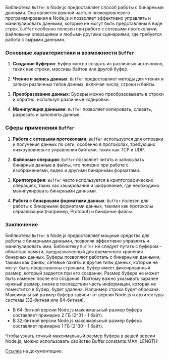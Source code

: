 Библиотека `Buffer` в Node.js предоставляет способ работы с бинарными данными.
Она является важной частью низкоуровневого программирования в Node.js и позволяет эффективно управлять и манипулировать данными, которые не могут быть представлены в виде строк. `Buffer` особенно полезен при работе с сетевыми протоколами, файловыми операциями и любыми другими сценариями, где требуется работа с сырыми данными.

### Основные характеристики и возможности `Buffer`

1. **Создание буферов**:
Буфер можно создать из различных источников, таких как строки, массивы байтов или другой буфер.

2. **Чтение и запись данных**:
`Buffer` предоставляет методы для чтения и записи различных типов данных, включая числа, строки и байты.

3. **Преобразование данных**:
Буферы можно преобразовывать в строки и обратно, используя различные кодировки.

4. **Манипуляция данными**:
`Buffer` позволяет копировать, сливать, разрезать и заполнять данные.


### Сферы применения `Buffer`

1. **Работа с сетевыми протоколами**:
`Buffer` используется для отправки и получения данных по сети, особенно в протоколах, требующих низкоуровневого управления байтами, таких как TCP и UDP.

2. **Файловые операции**:
`Buffer` позволяет читать и записывать бинарные данные в файлы, что полезно при работе с изображениями, видео и другими бинарными форматами.

3. **Криптография**:
`Buffer` часто используется в криптографических операциях, таких как хэширование и шифрование, где необходимо манипулировать бинарными данными.

4. **Работа с бинарными форматами данных**:
`Buffer` полезен для работы с бинарными форматами данных, такими как протоколы сериализации (например, Protobuf) и бинарные файлы.

### Заключение

Библиотека `Buffer` в Node.js предоставляет мощные средства для работы с бинарными данными, позволяя эффективно управлять и манипулировать ими. Библиотеку `Buffer` не следует путать с буфером - областью памяти, предназначенный для временного хранения бинарных данных. Буферы позволяют работать с бинарными данными, такими как файлы, сетевые пакеты и другие типы данных, которые не могут быть представлены строками. Буфер имеет фиксированный размер, который задается при его создании. Размер буфера не может быть изменен после его создания. Поэтому важно указывать заранее нужный размер, иначе в последствии часть информации, которая не поместится в буфер, будет удалена. Например строка будет обрезана.
Максимальный размер буфера зависит от версии Node.js и архитектуры системы (32-битная или 64-битная).
- В 64-битной версии Node.js максимальный размер буфера составляет примерно 2 ГБ (2^31 - 1 байт).
- В 32-битной версии Node.js максимальный размер буфера составляет примерно 1 ГБ (2^30 - 1 байт).

Чтобы узнать точный максимальный размер буфера в вашей версии Node.js, можно использовать свойство Buffer.constants.MAX_LENGTH:

[Ссылка](https://nodejs.org/dist/latest-v8.x/docs/api/buffer.html) на документацию.
